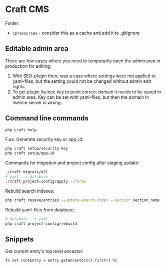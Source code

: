 # Craft CMS

Folder:

- `cpresources` - consider this as a cache and add it to .gitignore

## Editable admin area

There are few cases where you need to temporarily open the admin area in production for editing:

1) With SEO-plugin there was a case where settings were not applied to yaml-files, but the setting could not be changed without admin edit rights.
2) To get plugin lisence key to point correct domain it needs to be saved in admin area. Key can be set with yaml-files, but then the domain in lisence server is wrong.

## Command line commands

```sh
php craft help
```

F.ex. Generate security key or app_id:

```sh
php craft setup/security-key
php craft setup/app-id
```

Commands for migration and project config after staging update:

```sh
./craft migrate/all
# yaml --> database
./craft project-config/apply --force
```

Rebuild search indexes:

```sh
php craft resave/entries --update-search-index --section section_name
```

Rebuild yaml-files from database:

```sh
# database --> yaml
php craft project-config/rebuild
```

## Snippets

Get current entry's top level ancestor:

```twig
{% set rootEntry = entry.getAncestors().first() %}
```
